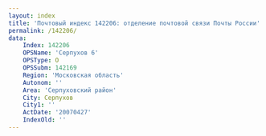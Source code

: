 ```yaml
---
layout: index
title: 'Почтовый индекс 142206: отделение почтовой связи Почты России'
permalink: /142206/
data:
    Index: 142206
    OPSName: 'Серпухов 6'
    OPSType: О
    OPSSubm: 142169
    Region: 'Московская область'
    Autonom: ''
    Area: 'Серпуховский район'
    City: Серпухов
    City1: ''
    ActDate: '20070427'
    IndexOld: ''
---
```

